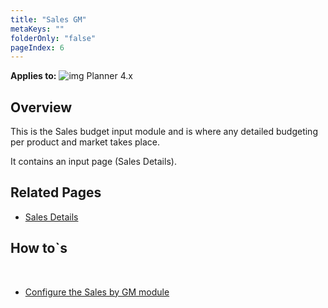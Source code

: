 ```yaml
---
title: "Sales GM"
metaKeys: ""
folderOnly: "false"
pageIndex: 6
---
```


**Applies to:** ![img](https://profitbasedocs.blob.core.windows.net/icons/yes-icon.png) Planner 4.x<br/>

## Overview
This is the Sales budget input module and is where any detailed budgeting per product and market takes place.<br/>

It contains an input page (Sales Details).
<br/>

## Related Pages
-  [Sales Details](sales-gm/sales-gm-details.md)<br/>

## How to`s

<br/>

-  [Configure the Sales by GM module](https://profitbasedocs.blob.core.windows.net/enduserhelp/files/Planner%20Sales%20By%20GM%20module.pdf)<br/>

<br/>
